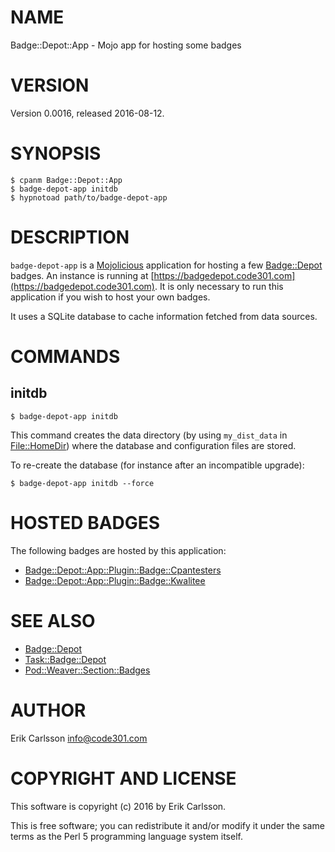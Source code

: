 # NAME

Badge::Depot::App - Mojo app for hosting some badges

# VERSION

Version 0.0016, released 2016-08-12.

# SYNOPSIS

    $ cpanm Badge::Depot::App
    $ badge-depot-app initdb
    $ hypnotoad path/to/badge-depot-app

# DESCRIPTION

`badge-depot-app` is a [Mojolicious](https://metacpan.org/pod/Mojolicious) application for hosting a few [Badge::Depot](https://metacpan.org/pod/Badge::Depot) badges. An instance is running at
[https://badgedepot.code301.com](https://badgedepot.code301.com). It is only necessary to run this application if you wish to host your own badges.

It uses a SQLite database to cache information fetched from data sources.

# COMMANDS

## initdb

    $ badge-depot-app initdb

This command creates the data directory (by using `my_dist_data` in [File::HomeDir](https://metacpan.org/pod/File::HomeDir)) where the database and configuration
files are stored.

To re-create the database (for instance after an incompatible upgrade):

    $ badge-depot-app initdb --force

# HOSTED BADGES

The following badges are hosted by this application:

- [Badge::Depot::App::Plugin::Badge::Cpantesters](https://metacpan.org/pod/Badge::Depot::App::Plugin::Badge::Cpantesters)
- [Badge::Depot::App::Plugin::Badge::Kwalitee](https://metacpan.org/pod/Badge::Depot::App::Plugin::Badge::Kwalitee)

# SEE ALSO

- [Badge::Depot](https://metacpan.org/pod/Badge::Depot)
- [Task::Badge::Depot](https://metacpan.org/pod/Task::Badge::Depot)
- [Pod::Weaver::Section::Badges](https://metacpan.org/pod/Pod::Weaver::Section::Badges)

# AUTHOR

Erik Carlsson <info@code301.com>

# COPYRIGHT AND LICENSE

This software is copyright (c) 2016 by Erik Carlsson.

This is free software; you can redistribute it and/or modify it under
the same terms as the Perl 5 programming language system itself.
